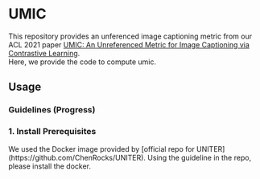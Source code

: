 # UMIC
This repository provides an unferenced image captioning metric from our ACL 2021 paper [UMIC: An Unreferenced Metric for Image Captioning via Contrastive Learning](https://aclanthology.org/2021.acl-short.29.pdf). <br> Here, we provide the code to compute umic.


<h2> Usage </h2>
<h3> Guidelines (Progress) </h3>
<h3> 1. Install Prerequisites </h3>
We used the Docker image provided by [official repo for UNITER](https://github.com/ChenRocks/UNITER). Using the guideline in the repo, please install the docker.


